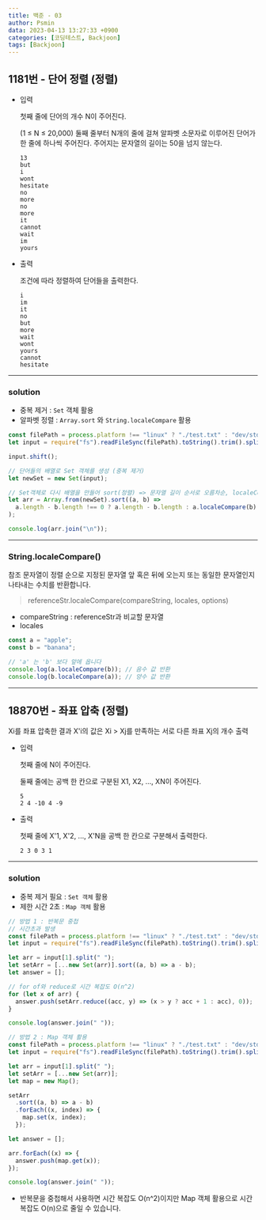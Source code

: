 ```yaml
---
title: 백준 - 03
author: Psmin
data: 2023-04-13 13:27:33 +0900
categories: [코딩테스트, Backjoon]
tags: [Backjoon]
---
```


## 1181번 - 단어 정렬 (정렬)

- 입력

  첫째 줄에 단어의 개수 N이 주어진다.

  (1 ≤ N ≤ 20,000) 둘째 줄부터 N개의 줄에 걸쳐 알파벳 소문자로 이루어진 단어가 한 줄에 하나씩 주어진다. 주어지는 문자열의 길이는 50을 넘지 않는다.

  ```
  13
  but
  i
  wont
  hesitate
  no
  more
  no
  more
  it
  cannot
  wait
  im
  yours
  ```

- 출력

  조건에 따라 정렬하여 단어들을 출력한다.

  ```
  i
  im
  it
  no
  but
  more
  wait
  wont
  yours
  cannot
  hesitate
  ```

---

### solution

- 중복 제거 : `Set` 객체 활용
- 알파벳 정렬 : `Array.sort` 와 `String.localeCompare` 활용

```js
const filePath = process.platform !== "linux" ? "./test.txt" : "dev/stdin";
let input = require("fs").readFileSync(filePath).toString().trim().split("\n");

input.shift();

// 단어들의 배열로 Set 객체를 생성 (중복 제거)
let newSet = new Set(input);

// Set객체로 다시 배열을 만들어 sort(정렬) => 문자열 길이 순서로 오름차순, localeCompare함수로 알파벳 정렬
let arr = Array.from(newSet).sort((a, b) =>
  a.length - b.length !== 0 ? a.length - b.length : a.localeCompare(b)
);

console.log(arr.join("\n"));
```

---

### String.localeCompare()

참조 문자열이 정렬 순으로 지정된 문자열 앞 혹은 뒤에 오는지 또는 동일한 문자열인지 나타내는 수치를 반환합니다.

> referenceStr.localeCompare(compareString, locales, options)

- compareString : referenceStr과 비교할 문자열
- locales

```js
const a = "apple";
const b = "banana";

// 'a' 는 'b' 보다 앞에 옵니다
console.log(a.localeCompare(b)); // 음수 값 반환
console.log(b.localeCompare(a)); // 양수 값 반환
```

---

## 18870번 - 좌표 압축 (정렬)

Xi를 좌표 압축한 결과 X'i의 값은 Xi > Xj를 만족하는 서로 다른 좌표 Xj의 개수 출력

- 입력

  첫째 줄에 N이 주어진다.

  둘째 줄에는 공백 한 칸으로 구분된 X1, X2, ..., XN이 주어진다.

  ```
  5
  2 4 -10 4 -9
  ```

- 출력

  첫째 줄에 X'1, X'2, ..., X'N을 공백 한 칸으로 구분해서 출력한다.

  ```
  2 3 0 3 1
  ```

---

### solution

- 중복 제거 필요 : `Set 객체` 활용
- 제한 시간 2초 : `Map 객체` 활용

```js
// 방법 1 : 반복문 중첩
// 시간초과 발생
const filePath = process.platform !== "linux" ? "./test.txt" : "dev/stdin";
let input = require("fs").readFileSync(filePath).toString().trim().split("\n");

let arr = input[1].split(" ");
let setArr = [...new Set(arr)].sort((a, b) => a - b);
let answer = [];

// for of와 reduce로 시간 복잡도 O(n^2)
for (let x of arr) {
  answer.push(setArr.reduce((acc, y) => (x > y ? acc + 1 : acc), 0));
}

console.log(answer.join(" "));

// 방법 2 : Map 객체 활용
const filePath = process.platform !== "linux" ? "./test.txt" : "dev/stdin";
let input = require("fs").readFileSync(filePath).toString().trim().split("\n");

let arr = input[1].split(" ");
let setArr = [...new Set(arr)];
let map = new Map();

setArr
  .sort((a, b) => a - b)
  .forEach((x, index) => {
    map.set(x, index);
  });

let answer = [];

arr.forEach((x) => {
  answer.push(map.get(x));
});

console.log(answer.join(" "));
```

- 반복문을 중첩해서 사용하면 시간 복잡도 O(n^2)이지만 Map 객체 활용으로 시간 복잡도 O(n)으로 줄일 수 있습니다.
